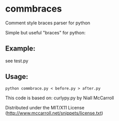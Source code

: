 commbraces
==========

Comment style braces parser for python


Simple but useful "braces" for python:

Example:
--------
see test.py

Usage:
-------

<code>python commbrace.py < before.py > after.py</code>


This code is based on:
curlypy.py by Niall McCarroll  

Distributed under the MIT/X11 License (http://www.mccarroll.net/snippets/license.txt)
